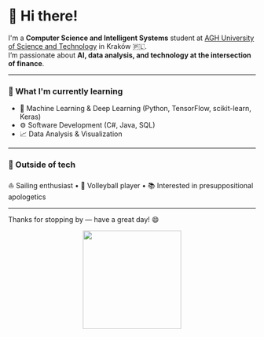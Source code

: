 # 👋 Hi there!

I'm a **Computer Science and Intelligent Systems** student at [AGH University of Science and Technology](https://www.agh.edu.pl/en/) in Kraków 🇵🇱.  
I’m passionate about **AI, data analysis, and technology at the intersection of finance**.

---

### 🚀 What I'm currently learning
- 🧠 Machine Learning & Deep Learning (Python, TensorFlow, scikit-learn, Keras)  
- ⚙️ Software Development (C#, Java, SQL)  
- 📈 Data Analysis & Visualization  

---

### 🎯 Outside of tech
⛵ Sailing enthusiast • 🏐 Volleyball player • 📚 Interested in presuppositional apologetics

---

Thanks for stopping by — have a great day! 😄  

<p align="center">
  <img src="agh_logo.png" width="200"/>
</p>
